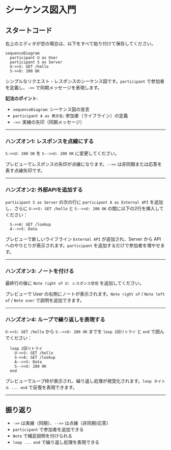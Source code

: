 # シーケンス図入門

## スタートコード
右上のエディタが空の場合は、以下をすべて貼り付けて保存してください。

```mermaid
sequenceDiagram
  participant U as User
  participant S as Server
  U->>S: GET /hello
  S->>U: 200 OK
```

シンプルなリクエスト・レスポンスのシーケンス図です。`participant` で参加者を定義し、`->>` で同期メッセージを表現します。

**記法のポイント**:
- `sequenceDiagram`: シーケンス図の宣言
- `participant A as 表示名`: 参加者（ライフライン）の定義
- `->>`: 実線の矢印（同期メッセージ）

---

### ハンズオン1: レスポンスを点線にする

`S->>U: 200 OK` を `S-->>U: 200 OK` に変更してください。

プレビューでレスポンスの矢印が点線になります。`-->>` は非同期または応答を表す点線矢印です。

---

### ハンズオン2: 外部APIを追加する

`participant S as Server` の次の行に `participant A as External API` を追加し、さらに `U->>S: GET /hello` と `S-->>U: 200 OK` の間に以下の2行を挿入してください：
```mermaid
  S->>A: GET /lookup
  A-->>S: Data
```

プレビューで新しいライフライン `External API` が追加され、Server から API へのやりとりが表示されます。`participant` を追加するだけで参加者を増やせます。

---

### ハンズオン3: ノートを付ける

最終行の後に `Note right of U: レスポンス受信` を追加してください。

プレビューで User の右側にノートが表示されます。`Note right of` / `Note left of` / `Note over` で説明を追加できます。

---

### ハンズオン4: ループで繰り返しを表現する

`U->>S: GET /hello` から `S-->>U: 200 OK` までを `loop 2回リトライ` と `end` で囲んでください：
```mermaid
  loop 2回リトライ
    U->>S: GET /hello
    S->>A: GET /lookup
    A-->>S: Data
    S-->>U: 200 OK
  end
```

プレビューでループ枠が表示され、繰り返し処理が視覚化されます。`loop タイトル ... end` で反復を表現できます。

---

## 振り返り
- `->>` は実線（同期）、`-->>` は点線（非同期/応答）
- `participant` で参加者を追加できる
- `Note` で補足説明を付けられる
- `loop ... end` で繰り返し処理を表現できる
